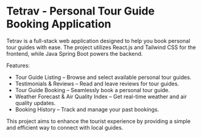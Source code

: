 # Tetrav - Personal Tour Guide Booking Application

Tetrav is a full-stack web application designed to help you book personal tour guides with ease. The project utilizes React.js and Tailwind CSS for the frontend, while Java Spring Boot powers the backend.

Features:
- Tour Guide Listing – Browse and select available personal tour guides.
- Testimonials & Reviews – Read and leave reviews for tour guides.
- Tour Guide Booking – Seamlessly book a personal tour guide.
- Weather Forecast & Air Quality Index – Get real-time weather and air quality updates.
- Booking History – Track and manage your past bookings.

This project aims to enhance the tourist experience by providing a simple and efficient way to connect with local guides. 
